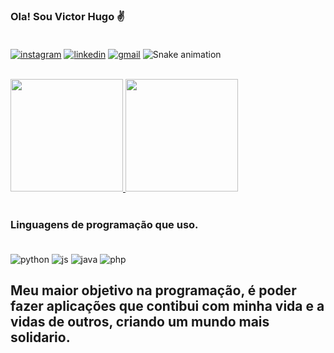 
### Ola! Sou Victor Hugo ✌️</br></br>

[![instagram](https://img.shields.io/badge/Instagram-E4405F?style=for-the-badge&logo=instagram&logoColor=white)](https://www.instagram.com/victo_toledoh/)
[![linkedin](https://img.shields.io/badge/LinkedIn-0077B5?style=for-the-badge&logo=linkedin&logoColor=white
)](https://www.linkedin.com/in/victor-hugo-toledo-vieira-24920018a)
[![gmail](https://img.shields.io/badge/Gmail-D14836?style=for-the-badge&logo=gmail&logoColor=white
)](hugotoledovi@gmail.com)
![Snake animation](https://github.com/hugotoledovi/hugotoledovi/blob/output/github-contribution-grid-snake.svg)
</br></br>

<div>
<a href="https://github.com/seu-usuário-aqui">
<img height="180em" src="https://github-readme-stats.vercel.app/api/top-langs/?username=hugotoledovi&layout=compact&langs_count=7&theme=dracula"/>
<img height="180em" src="https://github-readme-stats.vercel.app/api?username=hugotoledovi&show_icons=true&theme=dracula&include_all_commits=true&count_private=true"/>
 <div> </a></br>

### Linguagens de programação que uso. </br></br> 

![python](https://img.shields.io/badge/Python-3776AB?style=for-the-badge&logo=python&logoColor=white)
![js](https://img.shields.io/badge/JavaScript-F7DF1E?style=for-the-badge&logo=javascript&logoColor=black)
![java](https://img.shields.io/badge/Java-ED8B00?style=for-the-badge&logo=java&logoColor=white)
![php](	https://img.shields.io/badge/PHP-777BB4?style=for-the-badge&logo=php&logoColor=white)

</a>

## Meu maior objetivo na programação, é poder fazer aplicações que contibui com minha vida e a vidas de outros, criando um mundo  mais solidario.
